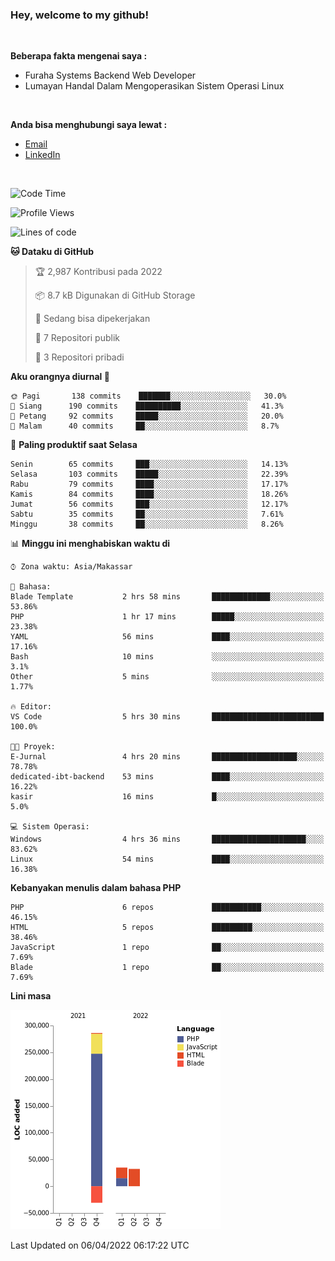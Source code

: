 <h3>Hey, welcome to my github!</h3>

<br>

<p><strong>Beberapa fakta mengenai saya :</strong></p>

<ul>
  <li>Furaha Systems Backend Web Developer</li>
  <li>Lumayan Handal Dalam Mengoperasikan Sistem Operasi Linux</li>
</ul>

<br>

<p><strong>Anda bisa menghubungi saya lewat :</strong></p>

<ul>
  <li><a href="mailto:renaldiapriyanto419@gmail.com">Email</a></li>
  <li><a href="https://www.linkedin.com/in/renaldi-kadang-314314206/">LinkedIn</a></li>
</ul>

<br>

<!--START_SECTION:waka-->
![Code Time](http://img.shields.io/badge/Code%20Time-54%20hrs%2028%20mins-blue)

![Profile Views](http://img.shields.io/badge/Profil%20dilihat-2-blue)

![Lines of code](https://img.shields.io/badge/Sejak%20Hello%20World%20aku%20telah%20menulis-323%20Thousand%20baris%20kode-blue)

**🐱 Dataku di GitHub** 

> 🏆 2,987 Kontribusi pada 2022
 > 
> 📦 8.7 kB Digunakan di GitHub Storage 
 > 
> 💼 Sedang bisa dipekerjakan
 > 
> 📜 7 Repositori publik 
 > 
> 🔑 3 Repositori pribadi  
 > 
**Aku orangnya diurnal 🐤** 

```text
🌞 Pagi       138 commits    ███████░░░░░░░░░░░░░░░░░░   30.0% 
🌆 Siang      190 commits    ██████████░░░░░░░░░░░░░░░   41.3% 
🌃 Petang     92 commits     █████░░░░░░░░░░░░░░░░░░░░   20.0% 
🌙 Malam      40 commits     ██░░░░░░░░░░░░░░░░░░░░░░░   8.7%

```
📅 **Paling produktif saat Selasa** 

```text
Senin        65 commits     ███░░░░░░░░░░░░░░░░░░░░░░   14.13% 
Selasa       103 commits    █████░░░░░░░░░░░░░░░░░░░░   22.39% 
Rabu         79 commits     ████░░░░░░░░░░░░░░░░░░░░░   17.17% 
Kamis        84 commits     ████░░░░░░░░░░░░░░░░░░░░░   18.26% 
Jumat        56 commits     ███░░░░░░░░░░░░░░░░░░░░░░   12.17% 
Sabtu        35 commits     ██░░░░░░░░░░░░░░░░░░░░░░░   7.61% 
Minggu       38 commits     ██░░░░░░░░░░░░░░░░░░░░░░░   8.26%

```


📊 **Minggu ini menghabiskan waktu di** 

```text
⌚︎ Zona waktu: Asia/Makassar

💬 Bahasa: 
Blade Template           2 hrs 58 mins       █████████████░░░░░░░░░░░░   53.86% 
PHP                      1 hr 17 mins        █████░░░░░░░░░░░░░░░░░░░░   23.38% 
YAML                     56 mins             ████░░░░░░░░░░░░░░░░░░░░░   17.16% 
Bash                     10 mins             ░░░░░░░░░░░░░░░░░░░░░░░░░   3.1% 
Other                    5 mins              ░░░░░░░░░░░░░░░░░░░░░░░░░   1.77%

🔥 Editor: 
VS Code                  5 hrs 30 mins       █████████████████████████   100.0%

🐱‍💻 Proyek: 
E-Jurnal                 4 hrs 20 mins       ███████████████████░░░░░░   78.78% 
dedicated-ibt-backend    53 mins             ████░░░░░░░░░░░░░░░░░░░░░   16.22% 
kasir                    16 mins             █░░░░░░░░░░░░░░░░░░░░░░░░   5.0%

💻 Sistem Operasi: 
Windows                  4 hrs 36 mins       █████████████████████░░░░   83.62% 
Linux                    54 mins             ████░░░░░░░░░░░░░░░░░░░░░   16.38%

```

**Kebanyakan menulis dalam bahasa PHP** 

```text
PHP                      6 repos             ███████████░░░░░░░░░░░░░░   46.15% 
HTML                     5 repos             █████████░░░░░░░░░░░░░░░░   38.46% 
JavaScript               1 repo              ██░░░░░░░░░░░░░░░░░░░░░░░   7.69% 
Blade                    1 repo              ██░░░░░░░░░░░░░░░░░░░░░░░   7.69%

```


**Lini masa**

![Chart not found](https://raw.githubusercontent.com/Sylent-Sys/Sylent-Sys/main/charts/bar_graph.png) 


 Last Updated on 06/04/2022 06:17:22 UTC
<!--END_SECTION:waka-->
